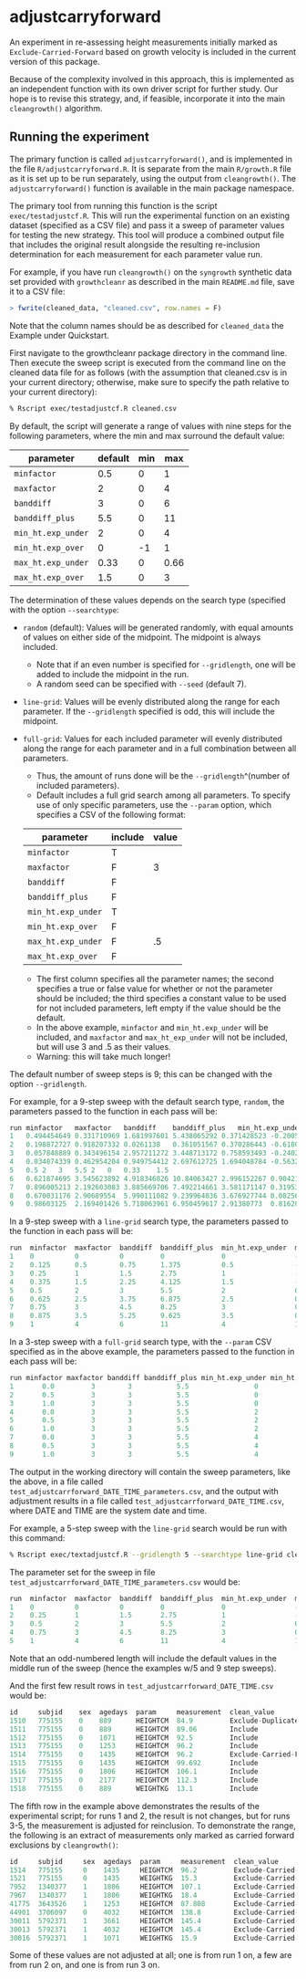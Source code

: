 # adjustcarryforward

An experiment in re-assessing height measurements initially marked as
`Exclude-Carried-Forward` based on growth velocity is included in the current version of
this package.

Because of the complexity involved in this approach, this is implemented as an
independent function with its own driver script for further study. Our hope is to revise
this strategy, and, if feasible, incorporate it into the main `cleangrowth()` algorithm.

## Running the experiment

The primary function is called `adjustcarryforward()`, and is implemented in the file
`R/adjustcarryforward.R`. It is separate from the main `R/growth.R` file as it is set up
to be run separately, using the output from `cleangrowth()`. The `adjustcarryforward()`
function is available in the main package namespace.

The primary tool from running this function is the script `exec/testadjustcf.R`. This
will run the experimental function on an existing dataset (specified as a CSV file) and
pass it a sweep of parameter values for testing the new strategy. This tool will
produce a combined output file that includes the original result alongside the resulting
re-inclusion determination for each measurement for each parameter value run.

For example, if you have run `cleangrowth()` on the `syngrowth` synthetic data set
provided with `growthcleanr` as described in the main `README.md` file, save it to a CSV
file:

```R
> fwrite(cleaned_data, "cleaned.csv", row.names = F)
```

Note that the column names should be as described for `cleaned_data` the Example
under Quickstart.

First navigate to the growthcleanr package directory in the command line. Then execute
the sweep script is executed from the command line on the cleaned data file for as
follows (with the assumption that cleaned.csv is in your current directory; otherwise,
make sure to specify the path relative to your current directory):

```bash
% Rscript exec/testadjustcf.R cleaned.csv
```

By default, the script will generate a range of values with nine steps for the
following parameters, where the min and max surround the default value:

| parameter | default | min | max |
| - | - | - | - |
`minfactor` | 0.5 | 0 | 1 |
`maxfactor` | 2 | 0 | 4 |
`banddiff` | 3 | 0 | 6 |
`banddiff_plus` | 5.5 | 0 | 11 |
`min_ht.exp_under` | 2 | 0 | 4 |
`min_ht.exp_over` | 0 | -1 | 1 |
`max_ht.exp_under` | 0.33 | 0 | 0.66 |
`max_ht.exp_over` | 1.5 | 0 | 3 |

The determination of these values depends on the search type (specified with the
option `--searchtype`:
* `random` (default): Values will be generated randomly, with equal amounts of values
on either side of the midpoint. The midpoint is always included.
  * Note that if an even number is specified for `--gridlength`, one will be added to
  include the midpoint in the run.
  * A random seed can be specified with `--seed` (default 7).
* `line-grid`: Values will be evenly distributed along the range for each parameter.
If the `--gridlength` specified is odd, this will include the midpoint.
* `full-grid`: Values for each included parameter will evenly distributed along the
range for each parameter and in a full combination between all parameters.
  * Thus, the amount of runs done will be the `--gridlength`^(number of included
parameters).
  * Default includes a full grid search among all parameters. To specify use of only
  specific parameters, use the `--param` option, which specifies a CSV of the following
  format:

  | parameter | include | value |
  | - | - | - |
  `minfactor` | T |  |
  `maxfactor` | F | 3 |
  `banddiff` | F |  |
  `banddiff_plus` | F |  |
  `min_ht.exp_under` | T |  |
  `min_ht.exp_over` | F |  |
  `max_ht.exp_under` | F | .5 |
  `max_ht.exp_over` | F |  |
  * The first column specifies all the parameter names; the second specifies a
  true or false value for whether or not the parameter should be included; the
  third specifies a constant value to be used for not included parameters, left
  empty if the value should be the default.
  * In the above example, `minfactor` and `min_ht.exp_under` will be included, and
  `maxfactor` and `max_ht_exp_under` will not be included, but will use 3 and .5
  as their values.
  * Warning: this will take much longer!

The default number of sweep steps is 9; this can be changed with the option
`--gridlength`.

For example, for a 9-step sweep with the default search type, `random`, the parameters
passed to the function in each pass will be:

```R
run	minfactor	maxfactor	banddiff	banddiff_plus	min_ht.exp_under	min_ht.exp_over	max_ht.exp_under	max_ht.exp_over
1	0.494454649	0.331710969	1.681997601	5.438065292	0.371428523	-0.200524185	0.296497153	0.244186167
2	0.198872727	0.918207332	0.0261138	0.361051567	0.370286443	-0.618056939	0.318943811	0.280842425
3	0.057848889	0.343496154	2.957211272	3.448713172	0.758593493	-0.240298769	0.189112731	0.586874211
4	0.034874339	0.462954204	0.949754412	2.697612725	1.694048784	-0.563224398	0.237626234	0.410851815
5	0.5	2	3	5.5	2	0	0.33	1.5
6	0.621874695	3.545623892	4.918346826	10.84063427	2.996152267	0.904217721	0.585439346	1.787876622
7	0.896005213	2.192603083	3.885669706	7.492214661	3.581171147	0.319534914	0.537161064	2.25658771
8	0.670031176	2.90689554	5.990111082	9.239964036	3.676927744	0.082569093	0.568586483	2.645760535
9	0.98603125	2.169401426	5.718063961	6.950459617	2.91380773	0.816289079	0.457654322	2.540503306
```

In a 9-step sweep with a `line-grid` search type, the parameters passed to the
function in each pass will be:

```R
run  minfactor  maxfactor  banddiff  banddiff_plus  min_ht.exp_under  min_ht.exp_over  max_ht.exp_under  max_ht.exp_over
1    0          0          0         0              0                 -1               0                 0
2    0.125      0.5        0.75      1.375          0.5               -0.75            0.0825            0.375
3    0.25       1          1.5       2.75           1                 -0.5             0.165             0.75
4    0.375      1.5        2.25      4.125          1.5               -0.25            0.2475            1.125
5    0.5        2          3         5.5            2                 0                0.33              1.5
6    0.625      2.5        3.75      6.875          2.5               0.25             0.4125            1.875
7    0.75       3          4.5       8.25           3                 0.5              0.495             2.25
8    0.875      3.5        5.25      9.625          3.5               0.75             0.5775            2.625
9    1          4          6         11             4                 1                0.66              3
```

In a 3-step sweep with a `full-grid` search type, with the `--param` CSV specified as
in the above example, the parameters passed to the function in each pass will be:

```R
run minfactor maxfactor banddiff banddiff_plus min_ht.exp_under min_ht.exp_over max_ht.exp_under max_ht.exp_over
1       0.0         3        3           5.5                0               0              0.5             1.5
2       0.5         3        3           5.5                0               0              0.5             1.5
3       1.0         3        3           5.5                0               0              0.5             1.5
4       0.0         3        3           5.5                2               0              0.5             1.5
5       0.5         3        3           5.5                2               0              0.5             1.5
6       1.0         3        3           5.5                2               0              0.5             1.5
7       0.0         3        3           5.5                4               0              0.5             1.5
8       0.5         3        3           5.5                4               0              0.5             1.5
9       1.0         3        3           5.5                4               0              0.5             1.5
```

The output in the working directory will contain the sweep parameters, like the above,
in a file called `test_adjustcarrforward_DATE_TIME_parameters.csv`, and the output with
adjustment results in a file called `test_adjustcarrforward_DATE_TIME.csv`, where DATE
and TIME are the system date and time.

For example, a 5-step sweep with the `line-grid` search would be run with this command:

```bash
% Rscript exec/textadjustcf.R --gridlength 5 --searchtype line-grid cleaned.csv
```

The parameter set for the sweep in file `test_adjustcarrforward_DATE_TIME_parameters.csv` would be:

```R
run  minfactor  maxfactor  banddiff  banddiff_plus  min_ht.exp_under  min_ht.exp_over  max_ht.exp_under  max_ht.exp_over
1    0          0          0         0              0                 -1               0                 0
2    0.25       1          1.5       2.75           1                 -0.5             0.165             0.75
3    0.5        2          3         5.5            2                 0                0.33              1.5
4    0.75       3          4.5       8.25           3                 0.5              0.495             2.25
5    1          4          6         11             4                 1                0.66              3
```

Note that an odd-numbered length will include the default values in the middle run of the
sweep (hence the examples w/5 and 9 step sweeps).

And the first few result rows in `test_adjustcarrforward_DATE_TIME.csv` would be:

```R
id     subjid    sex  agedays  param     measurement  clean_value                   run-1      run-2      run-3      run-4      run-5
1510   775155    0    889      HEIGHTCM  84.9         Exclude-Duplicate          Missing    Missing    Missing    Missing    Missing
1511   775155    0    889      HEIGHTCM  89.06        Include                    No Change  No Change  No Change  No Change  No Change
1512   775155    0    1071     HEIGHTCM  92.5         Include                    No Change  No Change  No Change  No Change  No Change
1513   775155    0    1253     HEIGHTCM  96.2         Include                    No Change  No Change  No Change  No Change  No Change
1514   775155    0    1435     HEIGHTCM  96.2         Exclude-Carried-Forward    No Change  No Change  Include    Include    Include
1515   775155    0    1435     HEIGHTCM  99.692       Include                    No Change  No Change  No Change  No Change  No Change
1516   775155    0    1806     HEIGHTCM  106.1        Include                    No Change  No Change  No Change  No Change  No Change
1517   775155    0    2177     HEIGHTCM  112.3        Include                    No Change  No Change  No Change  No Change  No Change
1518   775155    0    889      WEIGHTKG  13.1         Include                    No Change  No Change  No Change  No Change  No Change
```

The fifth row in the example above demonstrates the results of the experimental script;
for runs 1 and 2, the result is not changes, but for runs 3-5, the measurement is
adjusted for reinclusion. To demonstrate the range, the following is an extract of
measurements only marked as carried forward exclusions by `cleangrowth()`:

```R
id     subjid     sex  agedays  param     measurement  clean_value                  run-1      run-2      run-3      run-4      run-5
1514   775155     0    1435     HEIGHTCM  96.2         Exclude-Carried-Forward  No Change  No Change  Include    Include    Include
1521   775155     0    1435     WEIGHTKG  15.3         Exclude-Carried-Forward  No Change  No Change  No Change  No Change  No Change
7952   1340377    1    1806     HEIGHTCM  107.1        Exclude-Carried-Forward  No Change  Include    Include    Include    Include
7967   1340377    1    1806     WEIGHTKG  18.4         Exclude-Carried-Forward  No Change  No Change  No Change  No Change  No Change
41775  3643526    1    1253     HEIGHTCM  87.808       Exclude-Carried-Forward  Include    Include    Include    Include    Include
44901  3706097    0    4032     HEIGHTCM  138.8        Exclude-Carried-Forward  No Change  Include    Include    Include    Include
30011  5792371    1    3661     HEIGHTCM  145.4        Exclude-Carried-Forward  No Change  Include    Include    Include    Include
30013  5792371    1    4032     HEIGHTCM  145.4        Exclude-Carried-Forward  No Change  No Change  No Change  No Change  No Change
30016  5792371    1    1071     WEIGHTKG  15.9         Exclude-Carried-Forward  No Change  No Change  No Change  No Change  No Change
```

Some of these values are not adjusted at all; one is from run 1 on, a few are from run 2
on, and one is from run 3 on.
